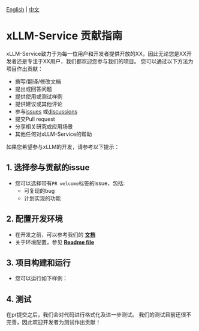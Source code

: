 <!-- Copyright 2025 JD.com

Licensed under the Apache License, Version 2.0 (the "License");
you may not use this project except in compliance with the License.
You may obtain a copy of the License at

    http://www.apache.org/licenses/LICENSE-2.0

Unless required by applicable law or agreed to in writing, software
distributed under the License is distributed on an "AS IS" BASIS,
WITHOUT WARRANTIES OR CONDITIONS OF ANY KIND, either express or implied.
See the License for the specific language governing permissions and
limitations under the License. -->

[English](./CONTRIBUTING.md) | [中文](./CONTRIBUTING_zh.md)

# xLLM-Service 贡献指南

xLLM-Service致力于为每一位用户和开发者提供开放的XX，因此无论您是XX开发者还是专注于XX用户，我们都欢迎您参与我们的项目。
您可以通过以下方法为项目作出贡献：

+ 撰写/翻译/修改文档
+ 提出或回答问题
+ 提供使用或测试样例
+ 提供建议或其他评论
+ 参与[issues](https://github.com/xxx/xLLM/issues) 或[discussions](https://github.com/xxx/xLLM/discussions)
+ 提交Pull request
+ 分享相关研究或应用场景
+ 其他任何对xLLM-Service的帮助

如果您希望参与xLLM的开发，请参考以下提示：

## 1. 选择参与贡献的issue
+ 您可以选择带有`PR welcome`标签的issue，包括:
    + 可复现的bug
    + 计划实现的功能

## 2. 配置开发环境
+ 在开发之前，可以参考我们的 **[文档](http://xxx/docs/)**
+ 关于环境配置，参见 **[Readme file](/README.md)**

## 3. 项目构建和运行
+ 您可以运行如下样例：

## 4. 测试

在pr提交之后，我们会对代码进行格式化及进一步测试。
我们的测试目前还很不完善，因此欢迎开发者为测试作出贡献！